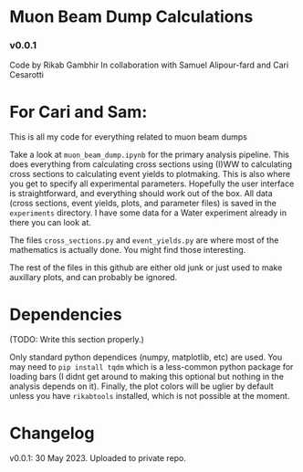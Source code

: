 # Muon Beam Dump Calculations
### v0.0.1

Code by Rikab Gambhir
In collaboration with Samuel Alipour-fard and Cari Cesarotti 

# For Cari and Sam:

This is all my code for everything related to muon beam dumps

Take a look at `muon_beam_dump.ipynb` for the primary analysis pipeline. This does everything from calculating cross sections using (I)WW to calculating cross sections to calculating event yields to plotmaking. This is also where you get to specify all experimental parameters. Hopefully the user interface is straightforward, and everything should work out of the box. All data (cross sections, event yields, plots, and parameter files) is saved in the `experiments` directory. I have some data for a Water experiment already in there you can look at. 

The files `cross_sections.py` and `event_yields.py` are where most of the mathematics is actually done. You might find those interesting.

The rest of the files in this github are either old junk or just used to make auxillary plots, and can probably be ignored.



# Dependencies

(TODO: Write this section properly.)

Only standard python dependices (numpy, matplotlib, etc) are used. You may need to `pip install tqdm` which is a less-common python package for loading bars (I didnt get around to making this optional but nothing in the analysis depends on it). Finally, the plot colors will be uglier by default unless you have `rikabtools` installed, which is not possible at the moment.


# Changelog
v0.0.1: 30 May 2023. Uploaded to private repo.
